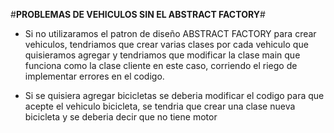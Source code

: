 #**PROBLEMAS DE VEHICULOS SIN EL ABSTRACT FACTORY**#

* Si no utilizaramos el patron de diseño ABSTRACT FACTORY 
para crear vehiculos, tendriamos que crear varias clases por
cada vehiculo que quisieramos agregar y tendriamos que modificar
la clase main que funciona como la clase cliente en este caso,
corriendo el riego de implementar errores en el codigo. 

* Si se quisiera agregar bicicletas se deberia modificar el codigo para que acepte
  el vehiculo bicicleta, se tendria que crear una clase nueva bicicleta y se deberia decir
  que no tiene motor 
